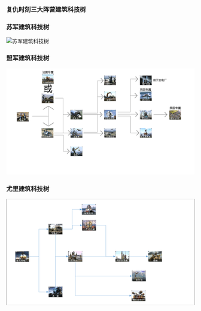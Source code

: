 ### ************************************************************************************复仇时刻三大阵营建筑科技树************************************************************************************
 ### **苏军建筑科技树**
![苏军建筑科技树](https://gitee.com/Zero_Fanker/Revenge-Now-Wiki/raw/master/Soviettechtree.png)
### **盟军建筑科技树**
![盟军建筑科技树](./Alliedtechtree.png)
### **尤里建筑科技树**
![尤里建筑科技树](./yuritechtree.png)





